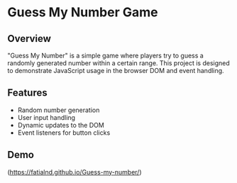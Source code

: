 # Guess My Number Game

## Overview
"Guess My Number" is a simple game where players try to guess a randomly generated number within a certain range. This project is designed to demonstrate JavaScript usage in the browser DOM and event handling.

## Features
- Random number generation
- User input handling
- Dynamic updates to the DOM
- Event listeners for button clicks

## Demo
(https://fatialnd.github.io/Guess-my-number/)



